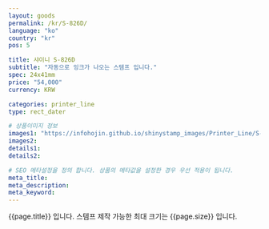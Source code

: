 ```yaml
---
layout: goods
permalink: /kr/S-826D/
language: "ko"
country: "kr"
pos: 5

title: 샤이니 S-826D
subtitle: "자동으로 잉크가 나오는 스템프 입니다."
spec: 24x41mm
price: "54,000"
currency: KRW

categories: printer_line
type: rect_dater

# 상품이미지 정보
images1: "https://infohojin.github.io/shinystamp_images/Printer_Line/S-826D/S-826D_1.jpg"
images2:
details1:
details2:    

# SEO 메타설정을 정의 합니다. 상품의 메타값을 설정한 경우 우선 적용이 됩니다.
meta_title: 
meta_description:
meta_keyword:
---
```


{{page.title}} 입니다. 스템프 제작 가능한 최대 크기는 {{page.size}} 입니다. 
